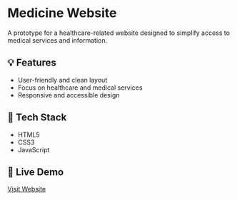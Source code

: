 # Medicine Website

A prototype for a healthcare-related website designed to simplify access to medical services and information.

## 💡 Features
- User-friendly and clean layout
- Focus on healthcare and medical services
- Responsive and accessible design

## 📌 Tech Stack
- HTML5
- CSS3
- JavaScript

## 🚀 Live Demo
[Visit Website](https://15720022sasa.github.io/MEDICINE-WEBSITE)

